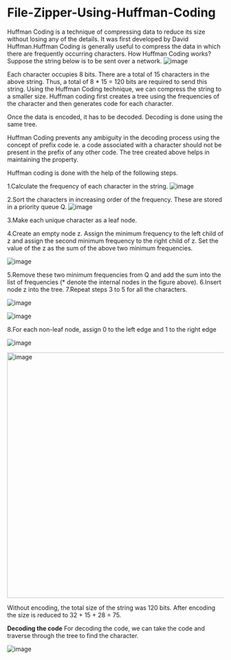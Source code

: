 # File-Zipper-Using-Huffman-Coding
Huffman Coding is a technique of compressing data to reduce its size without losing any of the details. It was first developed by David Huffman.Huffman Coding is generally useful to compress the data in which there are frequently occurring characters.
How Huffman Coding works?
Suppose the string below is to be sent over a network.
![image](https://user-images.githubusercontent.com/93857300/216992358-c1d58c68-4edb-4366-a1fd-5a4de27c21af.png)

Each character occupies 8 bits. There are a total of 15 characters in the above string. Thus, a total of 8 * 15 = 120 bits are required to send this string.
Using the Huffman Coding technique, we can compress the string to a smaller size.
Huffman coding first creates a tree using the frequencies of the character and then generates code for each character.

Once the data is encoded, it has to be decoded. Decoding is done using the same tree.

Huffman Coding prevents any ambiguity in the decoding process using the concept of prefix code ie. a code associated with a character should not be present in the prefix of any other code. The tree created above helps in maintaining the property.

Huffman coding is done with the help of the following steps.

1.Calculate the frequency of each character in the string.
![image](https://user-images.githubusercontent.com/93857300/216992452-755c10c5-84dc-4721-9f79-b321a993e691.png)

2.Sort the characters in increasing order of the frequency. These are stored in a priority queue Q.
![image](https://user-images.githubusercontent.com/93857300/216992521-50e18f1b-93a5-4eb9-a2dd-82a6edfb0c1d.png)

3.Make each unique character as a leaf node.

4.Create an empty node z. Assign the minimum frequency to the left child of z and assign the second minimum frequency to the right child of z. Set the value of the z as the sum of the above two minimum frequencies.

![image](https://user-images.githubusercontent.com/93857300/216992596-8f214581-782f-4335-a7db-005251e46fa6.png)

5.Remove these two minimum frequencies from Q and add the sum into the list of frequencies (* denote the internal nodes in the figure above).
6.Insert node z into the tree.
7.Repeat steps 3 to 5 for all the characters.

![image](https://user-images.githubusercontent.com/93857300/216992693-10e863d8-4802-4e6a-b2c0-a1b3a72b2590.png)

![image](https://user-images.githubusercontent.com/93857300/216992712-cade0af5-cf30-402d-aebe-62e0ebc97313.png)

8.For each non-leaf node, assign 0 to the left edge and 1 to the right edge

![image](https://user-images.githubusercontent.com/93857300/216992839-f8afe125-65c4-4312-a37c-43fc2ed3a87e.png)

<img width="571" alt="image" src="https://user-images.githubusercontent.com/93857300/216992905-24a3456e-15f9-4c93-b793-a7b7c7f0eb29.png">

Without encoding, the total size of the string was 120 bits. After encoding the size is reduced to 32 + 15 + 28 = 75.

**Decoding the code**
For decoding the code, we can take the code and traverse through the tree to find the character.

![image](https://user-images.githubusercontent.com/93857300/216993057-7233132f-5d1c-44b7-9f6f-770bdeae5c9f.png)

